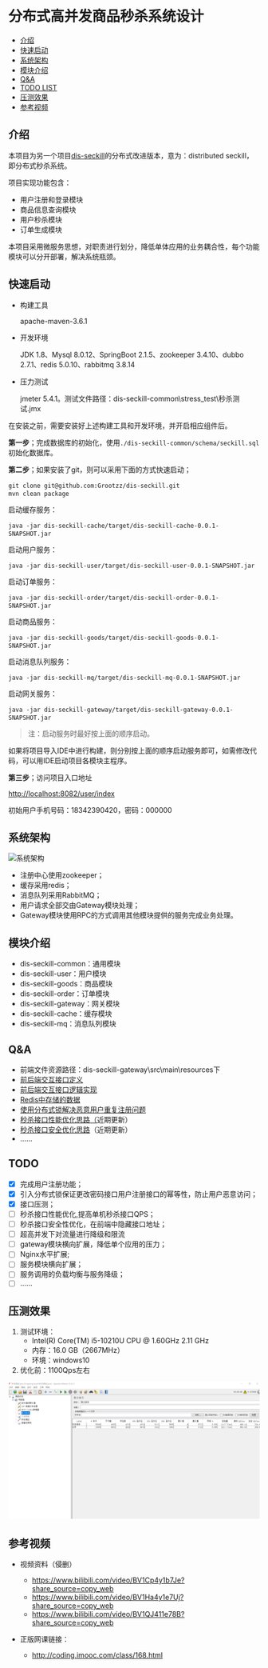 # 分布式高并发商品秒杀系统设计

- [介绍](#介绍)
- [快速启动](#快速启动)
- [系统架构](#系统架构)
- [模块介绍](#模块介绍)
- [Q&A](#Q&A)
- [TODO LIST](#TODO)
- [压测效果](#压测效果)
- [参考视频](#参考视频)

## 介绍

本项目为另一个项目[dis-seckill](https://github.com/Grootzz/dis-seckill)的分布式改进版本，意为：distributed seckill，即分布式秒杀系统。

项目实现功能包含：

- 用户注册和登录模块
- 商品信息查询模块
- 用户秒杀模块
- 订单生成模块

本项目采用微服务思想，对职责进行划分，降低单体应用的业务耦合性，每个功能模块可以分开部署，解决系统瓶颈。

## 快速启动

- 构建工具

  apache-maven-3.6.1

- 开发环境

  JDK 1.8、Mysql 8.0.12、SpringBoot 2.1.5、zookeeper 3.4.10、dubbo 2.7.1、redis 5.0.10、rabbitmq 3.8.14

- 压力测试

  jmeter 5.4.1。测试文件路径：dis-seckill-common\stress_test\秒杀测试.jmx

在安装之前，需要安装好上述构建工具和开发环境，并开启相应组件后。

**第一步**；完成数据库的初始化，使用`./dis-seckill-common/schema/seckill.sql`初始化数据库。

**第二步**；如果安装了git，则可以采用下面的方式快速启动；

```properties
git clone git@github.com:Grootzz/dis-seckill.git
mvn clean package
```
启动缓存服务：

```properties
java -jar dis-seckill-cache/target/dis-seckill-cache-0.0.1-SNAPSHOT.jar
```

启动用户服务：

```properties
java -jar dis-seckill-user/target/dis-seckill-user-0.0.1-SNAPSHOT.jar
```

启动订单服务：

```properties
java -jar dis-seckill-order/target/dis-seckill-order-0.0.1-SNAPSHOT.jar
```

启动商品服务：

```properties
java -jar dis-seckill-goods/target/dis-seckill-goods-0.0.1-SNAPSHOT.jar
```

启动消息队列服务：

```properties
java -jar dis-seckill-mq/target/dis-seckill-mq-0.0.1-SNAPSHOT.jar
```

启动网关服务：

```properties
java -jar dis-seckill-gateway/target/dis-seckill-gateway-0.0.1-SNAPSHOT.jar
```

> 注：启动服务时最好按上面的顺序启动。

如果将项目导入IDE中进行构建，则分别按上面的顺序启动服务即可，如需修改代码，可以用IDE启动项目各模块主程序。

**第三步**；访问项目入口地址

<http://localhost:8082/user/index>

初始用户手机号码：18342390420，密码：000000

## 系统架构
![系统架构](doc/assets/SYSTEM_ARCHITECTURE.png)

- 注册中心使用zookeeper；
- 缓存采用redis；
- 消息队列采用RabbitMQ；
- 用户请求全部交由Gateway模块处理；
- Gateway模块使用RPC的方式调用其他模块提供的服务完成业务处理。

## 模块介绍

- dis-seckill-common：通用模块
- dis-seckill-user：用户模块
- dis-seckill-goods：商品模块
- dis-seckill-order：订单模块
- dis-seckill-gateway：网关模块
- dis-seckill-cache：缓存模块
- dis-seckill-mq：消息队列模块

## Q&A

- 前端文件资源路径：dis-seckill-gateway\src\main\resources下
- [前后端交互接口定义](https://github.com/Grootzz/dis-seckill/blob/master/doc/前后端交互接口定义.md)
- [前后端交互接口逻辑实现](https://github.com/Grootzz/dis-seckill/blob/master/doc/前后端交互接口逻辑实现.md)
- [Redis中存储的数据](https://github.com/Grootzz/dis-seckill/blob/master/doc/Redis中存储的数据.md)
- [使用分布式锁解决恶意用户重复注册问题](https://github.com/Grootzz/dis-seckill/blob/master/doc/使用分布式锁解决恶意用户重复注册问题.md)
- [秒杀接口性能优化思路（](https://github.com/parkt90/dis-seckill/tree/master/doc)近期更新）[](https://github.com/parkt90/dis-seckill/tree/master/doc秒杀接口性能优化.md)
- [秒杀接口安全优化思路](https://github.com/parkt90/dis-seckill/tree/master/doc)（近期更新）[](https://github.com/parkt90/dis-seckill/tree/master/doc秒杀接口安全性优化.md)
- ......

## TODO

- [x] 完成用户注册功能；
- [x] 引入分布式锁保证更改密码接口用户注册接口的幂等性，防止用户恶意访问；
- [x] 接口压测；
- [ ] 秒杀接口性能优化,提高单机秒杀接口QPS；
- [ ] 秒杀接口安全性优化，在前端中隐藏接口地址；
- [ ] 超高并发下对流量进行降级和限流
- [ ] gateway模块横向扩展，降低单个应用的压力；
- [ ] Nginx水平扩展;
- [ ] 服务模块横向扩展；
- [ ] 服务调用的负载均衡与服务降级；
- [ ] ......

## 压测效果

1. 测试环境：
   - Intel(R) Core(TM) i5-10210U CPU @ 1.60GHz   2.11 GHz
   - 内存：16.0 GB（2667MHz）
   - 环境：windows10				
2. 优化前：1100Qps左右

![](doc\assets\优化前.jpg)



## 参考视频

- 视频资料（侵删）

  - https://www.bilibili.com/video/BV1Cp4y1b7Je?share_source=copy_web
  - https://www.bilibili.com/video/BV1Ha4y1e7Uj?share_source=copy_web
  - https://www.bilibili.com/video/BV1QJ411e78B?share_source=copy_web

- 正版网课链接：

  - http://coding.imooc.com/class/168.html

  